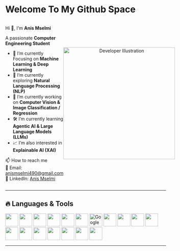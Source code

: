 # Welcome To My Github Space  

<div style="display: flex; align-items: center; justify-content: space-between;">

<div style="flex: 1;">

Hi 👋, I'm **Anis Mselmi**  

A passionate **Computer Engineering Student**  

- 🤖 I’m currently Focusing on **Machine Learning & Deep Learning**  
- 🧠 I’m currently exploring **Natural Language Processing (NLP)**  
- 🌌 I’m currently working on **Computer Vision & Image Classification / Regression**  
- 🛠️ I’m currently learning **Agentic AI & Large Language Models (LLMs)**  
- 📈 I’m also interested in **Explainable AI (XAI)**

📫 How to reach me  
📧 Email: [anismselmi490@gmail.com](mailto:anismselmi490@gmail.com)  
🔗 LinkedIn: [Anis Mselmi](https://www.linkedin.com/in/anis-mselmi-441b39326/)  

</div>

<div style="flex: 1; text-align: center;">
  <img src="https://cdn.dribbble.com/users/1162077/screenshots/3848914/programmer.gif" alt="Developer Illustration" width="350"/>
</div>

</div>

---

## 🔥 Languages & Tools  

<p>  
  <img src="https://cdn.jsdelivr.net/gh/devicons/devicon/icons/python/python-original.svg" width="40"/>  
  <img src="https://cdn.jsdelivr.net/gh/devicons/devicon/icons/cplusplus/cplusplus-original.svg" width="40"/>  
  <img src="https://cdn.jsdelivr.net/gh/devicons/devicon/icons/java/java-original.svg" width="40"/>  
  <img src="https://cdn.jsdelivr.net/gh/devicons/devicon/icons/html5/html5-original.svg" width="40"/>  
  <img src="https://cdn.jsdelivr.net/gh/devicons/devicon/icons/css3/css3-original.svg" width="40"/>  
  <img src="https://cdn.jsdelivr.net/gh/devicons/devicon/icons/tensorflow/tensorflow-original.svg" width="40"/>  
  <img src="https://colab.research.google.com/img/colab_favicon_256px.png" alt="Google Colab" width="40"/>  
  <img src="https://cdn.jsdelivr.net/gh/devicons/devicon/icons/jupyter/jupyter-original.svg" width="40"/>  
  <img src="https://cdn.jsdelivr.net/gh/devicons/devicon/icons/pytorch/pytorch-original.svg" width="40"/>  
  <img src="https://cdn.jsdelivr.net/gh/devicons/devicon/icons/keras/keras-original.svg" width="40"/>  
  <img src="https://cdn.jsdelivr.net/gh/devicons/devicon/icons/pandas/pandas-original.svg" width="40"/>  
  <img src="https://cdn.jsdelivr.net/gh/devicons/devicon/icons/numpy/numpy-original.svg" width="40"/>  
  <img src="https://cdn.jsdelivr.net/gh/devicons/devicon/icons/vscode/vscode-original.svg" width="40"/>  
  <img src="https://cdn.jsdelivr.net/gh/devicons/devicon/icons/git/git-original.svg" width="40"/>  
  <img src="https://cdn.jsdelivr.net/gh/devicons/devicon/icons/linux/linux-original.svg" width="40"/>  
  <img src="https://cdn.jsdelivr.net/gh/devicons/devicon/icons/visualstudio/visualstudio-plain.svg" width="40"/>  
  <img src="https://cdn.jsdelivr.net/gh/devicons/devicon/icons/jenkins/jenkins-original.svg" width="40"/>  
  <img src="https://cdn.jsdelivr.net/gh/devicons/devicon/icons/canva/canva-original.svg" width="40"/>    
</p>  

---
